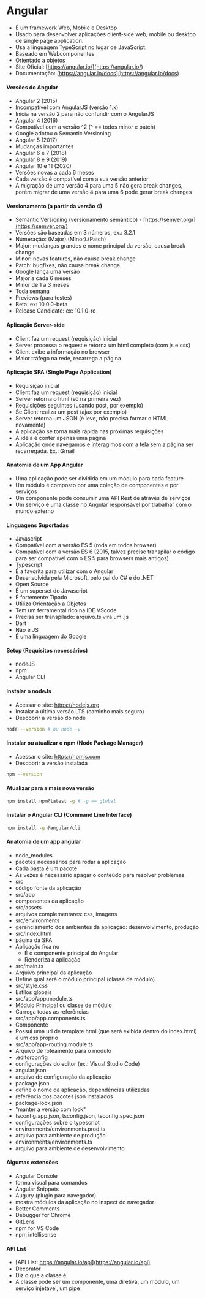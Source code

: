 # Angular

- É um framework Web, Mobile e Desktop 
- Usado para desenvolver aplicações client-side web, mobile ou desktop de single page application.
- Usa a linguagem TypeScript no lugar de JavaScript.
- Baseado em Webcomponentes
- Orientado a objetos
- Site Oficial: [https://angular.io/](https://angular.io/)
- Documentação: [https://angular.io/docs](https://angular.io/docs)

#### Versões do Angular

- Angular 2 (2015)
- Incompatível com AngularJS (versão 1.x)
- Inicia na versão 2 para não confundir com o AngularJS
- Angular 4 (2016)
- Compatível com a versão ^2 (^ == todos minor e patch)
- Google adotou o Semantic Versioning
- Angular 5 (2017)
- Mudanças importantes
- Angular 6 e 7 (2018)
- Angular 8 e 9 (2019)
- Angular 10 e 11 (2020)
- Versões novas a cada 6 meses
- Cada versão é compatível com a sua versão anterior
- A migração de uma versão 4 para uma 5 não gera break changes, porém migrar de uma versão 4 para uma 6 pode gerar break changes

#### Versionamento (a partir da versão 4)

- Semantic Versioning (versionamento semântico) - [https://semver.org/](https://semver.org/)
- Versões são baseadas em 3 números, ex.: 3.2.1   
- Númeração: (Major).(Minor).(Patch)
- Major: mudanças grandes e nome principal da versão, causa break change
- Minor: novas features, não causa break change
- Patch: bugfixes, não causa break change
- Google lança uma versão 
- Major a cada 6 meses    
- Minor de 1 a 3 meses
- Toda semana
- Previews (para testes)
- Beta: ex: 10.0.0-beta
- Release Candidate: ex: 10.1.0-rc

#### Aplicação Server-side

- Client faz um request (requisição) inicial
- Server processa o request e retorna um html completo (com js e css)
- Client exibe a informação no browser
- Maior tráfego na rede, recarrega a página

#### Aplicação SPA (Single Page Application)

- Requisição inicial
- Client faz um request (requisição) inicial
- Server retorna o html (só na primeira vez)
- Requisições seguintes (usando post, por exemplo)
- Se Client realiza um post (ajax por exemplo)
- Server retorna um JSON (é leve, não precisa formar o HTML novamente)
- A aplicação se torna mais rápida nas próximas requisições
- A idéia é conter apenas uma página    
- Aplicação onde navegamos e interagimos com a tela sem a página ser recarregada. Ex.: Gmail

#### Anatomia de um App Angular

- Uma aplicação pode ser dividida em um módulo para cada feature
- Um módulo é composto por uma coleção de componentes e por serviços
- Um componente pode consumir uma API Rest de através de serviços
- Um serviço é uma classe no Angular responsável por trabalhar com o mundo externo

#### Linguagens Suportadas

- Javascript 
- Compatível com a versão ES 5 (roda em todos browser)
- Compatível com a versão ES 6 (2015, talvez precise transpilar o código para ser compatível com o ES 5 para browsers mais antigos)
- Typescript
- É a favorita para utilizar com o Angular
- Desenvolvida pela Microsoft, pelo pai do C# e do .NET
- Open Source
- É um superset do Javascript
- É fortemente Tipado
- Utiliza Orientação a Objetos
- Tem um ferramental rico na IDE VScode
- Precisa ser transpilado: arquivo.ts vira um .js
- Dart
- Não é JS
- É uma linguagem do Google

#### Setup (Requisitos necessários)

- nodeJS
- npm
- Angular CLI

#### Instalar o nodeJs

- Acessar o site: <https://nodejs.org>
- Instalar a última versão LTS (caminho mais seguro)
- Descobrir a versão do node

~~~bash
node --version # ou node -v
~~~

#### Instalar ou atualizar o npm (Node Package Manager)

- Acessar o site: <https://npmjs.com>
- Descobrir a versão instalada

~~~bash
npm --version
~~~

#### Atualizar para a mais nova versão

~~~bash
npm install npm@latest -g # -g == global
~~~

#### Instalar o Angular CLI (Command Line Interface)

~~~bash
npm install -g @angular/cli
~~~

#### Anatomia de um app angular

- node_modules
- pacotes necessários para rodar a aplicação
- Cada pasta é um pacote
- As vezes é necessário apagar o conteúdo para resolver problemas
- src
- código fonte da aplicação
- src/app
- componentes da aplicação
- src/assets
- arquivos complementares: css, imagens
- src/environments
- gerenciamento dos ambientes da aplicação: desenvolvimento, produção
- src/index.html
- página da SPA
- Aplicação fica no <app-root></app-root>
    - É o componente principal do Angular
    - Renderiza a aplicação
- src/main.ts
- Arquivo principal da aplicação
- Define qual será o módulo principal (classe de módulo)
- src/style.css
- Estilos globais
- src/app/app.module.ts
- Módulo Principal ou classe de módulo
- Carrega todas as referências
- src/app/app.components.ts
- Componente
- Possui uma url de template html (que será exibida dentro do index.html) e um css próprio
- src/app/app-routing.module.ts
- Arquivo de roteamento para o módulo    
- .editorconfig
- configurações do editor (ex.: Visual Studio Code)
- angular.json
- arquivo de configuração da aplicação
- package.json
- define o nome da aplicação, dependências utilizadas
- referência dos pacotes json instalados
- package-lock.json
- "manter a versão com lock"
- tsconfig.app.json, tsconfig.json, tsconfig.spec.json
- configurações sobre o typescript
- environments/environments.prod.ts
- arquivo para ambiente de produção
- environments/environments.ts
- arquivo para ambiente de desenvolvimento

#### Algumas extensões

- Angular Console
- forma visual para comandos
- Angular Snippets
- Augury (plugin para navegador)
- mostra módulos da aplicação no inspect do navegador
- Better Comments
- Debugger for Chrome
- GitLens 
- npm for VS Code
- npm intellisense

#### API List

- [API List: https://angular.io/api](https://angular.io/api)
- Decorator
- Diz o que a classe é.
- A classe pode ser um componente, uma diretiva, um módulo, um serviço injetável, um pipe
